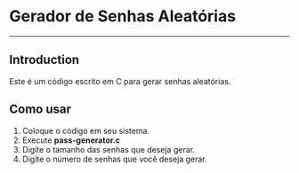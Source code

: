 # Gerador de Senhas Aleatórias
***
## Introduction
Este é um código escrito em C para gerar senhas aleatórias. 

## Como usar
1. Coloque o código em seu sistema.
2. Execute **pass-generator.c**
3. Digite o tamanho das senhas que deseja gerar.
4. Digite o número de senhas que você deseja gerar.
